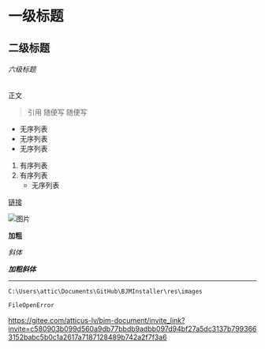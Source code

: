 
# 一级标题

## 二级标题

###### 六级标题

正文

> 引用
> 随便写
> 随便写

+ 无序列表
+ 无序列表
+ 无序列表

1. 有序列表
2. 有序列表
    + 无序列表

[链接](https://www.baidu.com)

![图片](https://www.baidu.com/img/bd_logo1.png)

**加粗**

*斜体*

***加粗斜体***

---

`C:\Users\attic\Documents\GitHub\BJMInstaller\res\images`

```python
FileOpenError
```

https://gitee.com/atticus-lv/bjm-document/invite_link?invite=c580903b099d560a9db77bbdb9adbb097d94bf27a5dc3137b7993663152babc5b0c1a2617a7187128489b742a2f7f3a6
